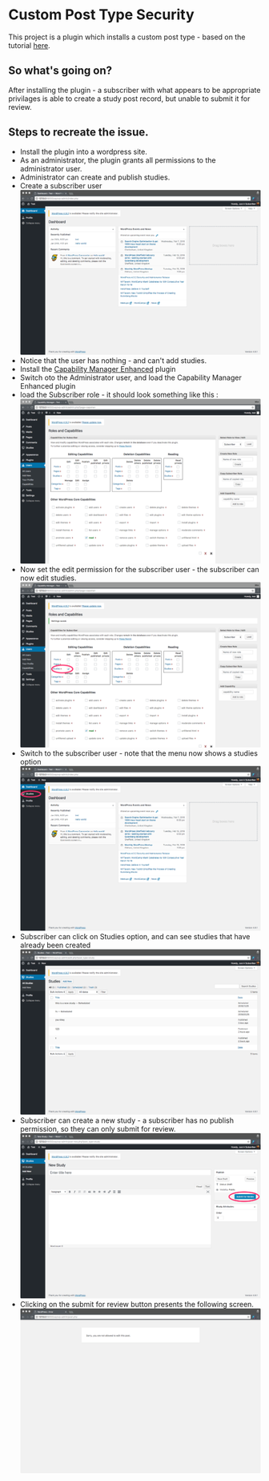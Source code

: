 # Custom Post Type Security

This project is a plugin which installs a custom post type - based on the tutorial [here](https://typerocket.com/ultimate-guide-to-custom-post-types-in-wordpress/).

## So what's going on?
After installing the plugin - a subscriber with what appears to be appropriate privilages is able to create a study post record, but unable to submit it for review.


## Steps to recreate the issue.
* Install the plugin into a wordpress site.
* As an administrator, the plugin grants all permissions to the administrator user.  
* Administrator can create and publish studies.
* Create a subscriber user
![Creating a simple subscriber](/resources/logged_in_as_subscriber.png)
* Notice that the user has nothing - and can't add studies.
* Install the [Capability Manager Enhanced](https://en-gb.wordpress.org/plugins/capability-manager-enhanced/) plugin
* Switch oto the Administrator user, and load the Capability Manager Enhanced plugin
* load the Subscriber role - it should look something like this : 
![Initial subscriber settings](/resources/initial_subscriber_settings.png)
* Now set the edit permission for the subscriber user - the subscriber can now edit studies.
![Initial subscriber settings](/resources/updated_subscriber_settings.png)
* Switch to the subscriber user - note that the menu now shows a studies option
![Initial subscriber settings](/resources/subscriber_has_studies_option.png)
* Subscriber can click on Studies option, and can see studies that have already been created
![Initial subscriber settings](/resources/subscriber_can_click_studies.png)
* Subscriber can create a new study - a subscriber has no publish permission, so they can only submit for review.
![Initial subscriber settings](/resources/subscriber_can_create_study.png)
* Clicking on the submit for review button presents the following screen.
![Initial subscriber settings](/resources/subscriber_cant_publish_for_review.png)
